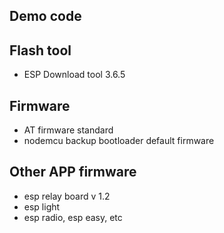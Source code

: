 ## Demo code  
## Flash tool
* ESP Download tool 3.6.5

## Firmware
* AT firmware standard
* nodemcu backup bootloader default firmware
## Other APP firmware
* esp relay board v 1.2
* esp light 
* esp radio, esp easy, etc